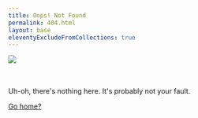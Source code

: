 ```yaml
---
title: Oops! Not Found
permalink: 404.html
layout: base
eleventyExcludeFromCollections: true
---
```


<div class="grid-wide">
	<p class="centered">
		<img src="https://i.giphy.com/media/v1.Y2lkPTc5MGI3NjExOHJld2p4Zjl1ZjNmdWx2Mndmbm5pdmxpdWpzazJiN253NGU4aDJsNCZlcD12MV9pbnRlcm5hbF9naWZfYnlfaWQmY3Q9Zw/OfpdDt12u1Psk/giphy.gif" ></br></br></br>
	</p>
	<p class="centered">
		Uh-oh, there's nothing here. It's probably not your fault. 
	</p>
	<p class="centered">
		<a href="/">Go home?</a>
	</p>
</div>